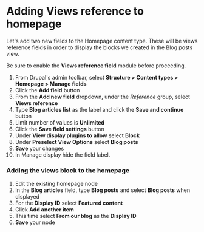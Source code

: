 # Adding Views reference to homepage

Let's add two new fields to the Homepage content type.  These will be views reference fields in order to display the blocks we created in the Blog posts view.

Be sure to enable the **Views reference field** module before proceeding.

1. From Drupal's admin toolbar, select **Structure &gt; Content types &gt; Homepage &gt; Manage fields**
2. Click the **Add field**  button
3. From the **Add new field** dropdown, under the _Reference_ group, select **Views reference**
4. Type **Blog articles list** as the label and click the **Save and continue** button
5. Limit number of values is **Unlimited**
6. Click the **Save field settings** button
7. Under **View display plugins to allow** select **Block**
8. Under **Preselect View Options** select **Blog posts**
9. **Save** your changes
10. In Manage display hide the field label.

### **Adding the views block to the homepage**

1. Edit the existing homepage node
2. In the **Blog articles** field, type **Blog posts** and select **Blog posts** when displayed
3. For the **Display ID** select **Featured content**
4. Click **Add another item**
5. This time select **From our blog** as the **Display ID**
6. **Save** your node

